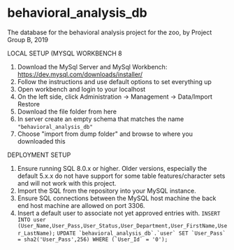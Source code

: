 # behavioral_analysis_db
The database for the behavioral analysis project for the zoo, by Project Group B, 2019


LOCAL SETUP (MYSQL WORKBENCH 8

1) Download the MySql Server and MySql Workbench:
https://dev.mysql.com/downloads/installer/
2) Follow the instructions and use default options to set everything up
3) Open workbench and login to your localhost
4) On the left side, click Administration -> Management -> Data/Import Restore
5) Download the file folder from here
6) In server create an empty schema that matches the name `"behavioral_analysis_db"`
7) Choose "import from dump folder" and browse to where you downloaded this

DEPLOYMENT SETUP
1) Ensure running SQL 8.0.x or higher. Older versions, especially the default 5.x.x do not have support for some table features/character sets and will not work with this project.
2) Import the SQL from the repository into your MySQL instance. 
3) Ensure SQL connections between the MySQL host machine the back end host machine are allowed on port 3306. 
4) Insert a default user to associate not yet approved entries with.
  `INSERT INTO user (User_Name,User_Pass,User_Status,User_Department,User_FirstName,User_LastName);`
  ``UPDATE `behavioral_analysis_db`.`user` SET `User_Pass` = sha2('User_Pass',256) WHERE (`User_Id` = '0');``
